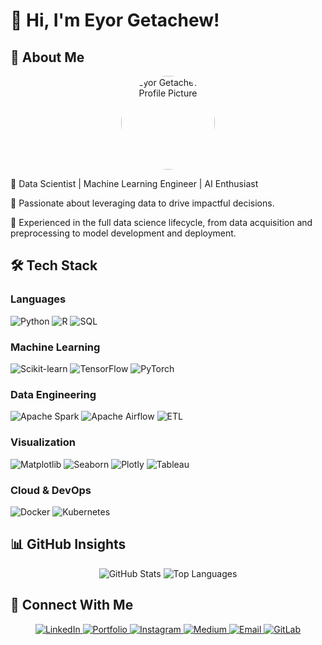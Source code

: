 # 👋 Hi, I'm Eyor Getachew!

## 🚀 About Me

<p align="center">
  <img src="[https://avatars.githubusercontent.com/u/eyor-gech?v=4](https://avatars.githubusercontent.com/u/190836191?v=4)" width="150" style="border-radius: 50%;" alt="Eyor Getachew's Profile Picture">
</p>

🔹 Data Scientist | Machine Learning Engineer | AI Enthusiast

🔹 Passionate about leveraging data to drive impactful decisions.

🔹 Experienced in the full data science lifecycle, from data acquisition and preprocessing to model development and deployment.

## 🛠️ Tech Stack

### Languages

<p align="left">
  <img src="https://img.shields.io/badge/Python-3776AB?style=for-the-badge&logo=python&logoColor=yellow" alt="Python">
  <img src="https://img.shields.io/badge/R-276DC3?style=for-the-badge&logo=r&logoColor=white" alt="R">
  <img src="https://img.shields.io/badge/SQL-4479A1?style=for-the-badge&logo=postgresql&logoColor=white" alt="SQL">
</p>

### Machine Learning

<p align="left">
  <img src="https://img.shields.io/badge/Scikit_learn-F7931E?style=for-the-badge&logo=scikit-learn&logoColor=white" alt="Scikit-learn">
  <img src="https://img.shields.io/badge/TensorFlow-FF6F00?style=for-the-badge&logo=tensorflow&logoColor=white" alt="TensorFlow">
  <img src="https://img.shields.io/badge/PyTorch-EE4C2C?style=for-the-badge&logo=pytorch&logoColor=white" alt="PyTorch">
</p>

### Data Engineering

<p align="left">
  <img src="https://img.shields.io/badge/Apache_Spark-E32526?style=for-the-badge&logo=apache-spark&logoColor=white" alt="Apache Spark">
  <img src="https://img.shields.io/badge/Apache_Airflow-007CEE?style=for-the-badge&logo=apache-airflow&logoColor=white" alt="Apache Airflow">
  <img src="https://img.shields.io/badge/ETL-808080?style=for-the-badge&logoColor=white" alt="ETL">
</p>

### Visualization

<p align="left">
  <img src="https://img.shields.io/badge/Matplotlib-F2B134?style=for-the-badge&logo=matplotlib&logoColor=white" alt="Matplotlib">
  <img src="https://img.shields.io/badge/Seaborn-46B528?style=for-the-badge&logo=seaborn&logoColor=white" alt="Seaborn">
  <img src="https://img.shields.io/badge/Plotly-239120?style=for-the-badge&logo=plotly&logoColor=white" alt="Plotly">
  <img src="https://img.shields.io/badge/Tableau-E97F30?style=for-the-badge&logo=tableau&logoColor=white" alt="Tableau">
</p>

### Cloud & DevOps

<p align="left">
  <img src="https://img.shields.io/badge/Docker-2496ED?style=for-the-badge&logo=docker&logoColor=white" alt="Docker">
  <img src="https://img.shields.io/badge/Kubernetes-326DE6?style=for-the-badge&logo=kubernetes&logoColor=white" alt="Kubernetes">
</p>

## 📊 GitHub Insights

<p align="center">
  <img src="https://github-readme-stats.vercel.app/api?username=eyor-gech&show_icons=true&theme=dark" alt="GitHub Stats">
  <img src="https://github-readme-stats.vercel.app/api/top-langs/?username=eyor-gech&layout=compact&theme=dark" alt="Top Languages">
</p>

## 🔗 Connect With Me

<p align="center">
  <a href="https://www.linkedin.com/in/eyorgech/" target="_blank" rel="noopener noreferrer">
    <img src="https://img.shields.io/badge/LinkedIn-%230077B5?style=flat-square&logo=linkedin&logoColor=white" alt="LinkedIn">
  </a>
  <a href="https://sites.google.com/view/eyorg/bio" target="_blank" rel="noopener noreferrer">
    <img src="https://img.shields.io/badge/Portfolio-%23000000?style=flat-square&logoColor=white" alt="Portfolio">
  </a>
  <a href="https://instagram.com/eyor.g" target="_blank" rel="noopener noreferrer">
    <img src="https://img.shields.io/badge/Instagram-%23E4405F?style=flat-square&logo=instagram&logoColor=white" alt="Instagram">
  </a>
  <a href="https://medium.com/@eyor.gech" target="_blank" rel="noopener noreferrer">
    <img src="https://img.shields.io/badge/Medium-%2312100E?style=flat-square&logo=medium&logoColor=white" alt="Medium">
  </a>
  <a href="mailto:eyor.gech@gmail.com">
    <img src="https://img.shields.io/badge/Email-%23D14836?style=flat-square&logo=gmail&logoColor=white" alt="Email">
  </a>
   <a href="https://gitlab.com/eyorgech" target="_blank" rel="noopener noreferrer">
    <img src="https://img.shields.io/badge/GitLab-%23181717?style=flat-square&logo=gitlab&logoColor=white" alt="GitLab">
  </a>
</p>
